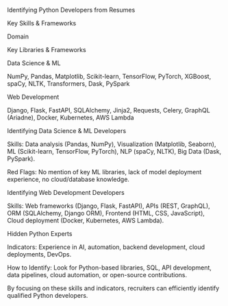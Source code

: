 Identifying Python Developers from Resumes

Key Skills & Frameworks

Domain

Key Libraries & Frameworks

Data Science & ML

NumPy, Pandas, Matplotlib, Scikit-learn, TensorFlow, PyTorch, XGBoost, spaCy, NLTK, Transformers, Dask, PySpark

Web Development

Django, Flask, FastAPI, SQLAlchemy, Jinja2, Requests, Celery, GraphQL (Ariadne), Docker, Kubernetes, AWS Lambda

Identifying Data Science & ML Developers

Skills: Data analysis (Pandas, NumPy), Visualization (Matplotlib, Seaborn), ML (Scikit-learn, TensorFlow, PyTorch), NLP (spaCy, NLTK), Big Data (Dask, PySpark).

Red Flags: No mention of key ML libraries, lack of model deployment experience, no cloud/database knowledge.

Identifying Web Development Developers

Skills: Web frameworks (Django, Flask, FastAPI), APIs (REST, GraphQL), ORM (SQLAlchemy, Django ORM), Frontend (HTML, CSS, JavaScript), Cloud deployment (Docker, Kubernetes, AWS Lambda).

Hidden Python Experts

Indicators: Experience in AI, automation, backend development, cloud deployments, DevOps.

How to Identify: Look for Python-based libraries, SQL, API development, data pipelines, cloud automation, or open-source contributions.

By focusing on these skills and indicators, recruiters can efficiently identify qualified Python developers.
